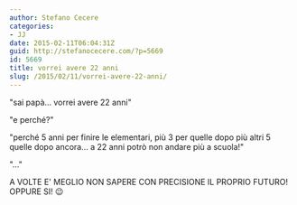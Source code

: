 ```yaml
---
author: Stefano Cecere
categories:
- JJ
date: 2015-02-11T06:04:31Z
guid: http://stefanocecere.com/?p=5669
id: 5669
title: vorrei avere 22 anni
slug: /2015/02/11/vorrei-avere-22-anni/
---
```


"sai papà… vorrei avere 22 anni"
  
"e perché?"
  
"perché 5 anni per finire le elementari, più 3 per quelle dopo più altri 5 quelle dopo ancora… a 22 anni potrò non andare più a scuola!"
  
"…"

<div class="text_exposed_show">
  <p>
    A VOLTE E' MEGLIO NON SAPERE CON PRECISIONE IL PROPRIO FUTURO! OPPURE SI! 😉
  </p>
</div>